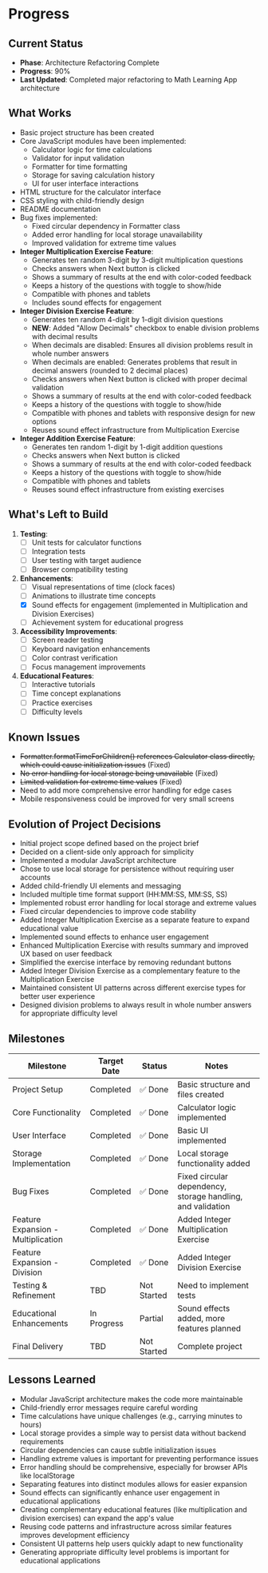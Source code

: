 # Progress

## Current Status
- **Phase**: Architecture Refactoring Complete
- **Progress**: 90%
- **Last Updated**: Completed major refactoring to Math Learning App architecture

## What Works
- Basic project structure has been created
- Core JavaScript modules have been implemented:
  - Calculator logic for time calculations
  - Validator for input validation
  - Formatter for time formatting
  - Storage for saving calculation history
  - UI for user interface interactions
- HTML structure for the calculator interface
- CSS styling with child-friendly design
- README documentation
- Bug fixes implemented:
  - Fixed circular dependency in Formatter class
  - Added error handling for local storage unavailability
  - Improved validation for extreme time values
- **Integer Multiplication Exercise Feature**:
  - Generates ten random 3-digit by 3-digit multiplication questions
  - Checks answers when Next button is clicked
  - Shows a summary of results at the end with color-coded feedback
  - Keeps a history of the questions with toggle to show/hide
  - Compatible with phones and tablets
  - Includes sound effects for engagement
- **Integer Division Exercise Feature**:
  - Generates ten random 4-digit by 1-digit division questions
  - **NEW**: Added "Allow Decimals" checkbox to enable division problems with decimal results
  - When decimals are disabled: Ensures all division problems result in whole number answers
  - When decimals are enabled: Generates problems that result in decimal answers (rounded to 2 decimal places)
  - Checks answers when Next button is clicked with proper decimal validation
  - Shows a summary of results at the end with color-coded feedback
  - Keeps a history of the questions with toggle to show/hide
  - Compatible with phones and tablets with responsive design for new options
  - Reuses sound effect infrastructure from Multiplication Exercise
- **Integer Addition Exercise Feature**:
  - Generates ten random 1-digit by 1-digit addition questions
  - Checks answers when Next button is clicked
  - Shows a summary of results at the end with color-coded feedback
  - Keeps a history of the questions with toggle to show/hide
  - Compatible with phones and tablets
  - Reuses sound effect infrastructure from existing exercises

## What's Left to Build
1. **Testing**:
   - [ ] Unit tests for calculator functions
   - [ ] Integration tests
   - [ ] User testing with target audience
   - [ ] Browser compatibility testing

2. **Enhancements**:
   - [ ] Visual representations of time (clock faces)
   - [ ] Animations to illustrate time concepts
   - [x] Sound effects for engagement (implemented in Multiplication and Division Exercises)
   - [ ] Achievement system for educational progress

3. **Accessibility Improvements**:
   - [ ] Screen reader testing
   - [ ] Keyboard navigation enhancements
   - [ ] Color contrast verification
   - [ ] Focus management improvements

4. **Educational Features**:
   - [ ] Interactive tutorials
   - [ ] Time concept explanations
   - [ ] Practice exercises
   - [ ] Difficulty levels

## Known Issues
- ~~Formatter.formatTimeForChildren() references Calculator class directly, which could cause initialization issues~~ (Fixed)
- ~~No error handling for local storage being unavailable~~ (Fixed)
- ~~Limited validation for extreme time values~~ (Fixed)
- Need to add more comprehensive error handling for edge cases
- Mobile responsiveness could be improved for very small screens

## Evolution of Project Decisions
- Initial project scope defined based on the project brief
- Decided on a client-side only approach for simplicity
- Implemented a modular JavaScript architecture
- Chose to use local storage for persistence without requiring user accounts
- Added child-friendly UI elements and messaging
- Included multiple time format support (HH:MM:SS, MM:SS, SS)
- Implemented robust error handling for local storage and extreme values
- Fixed circular dependencies to improve code stability
- Added Integer Multiplication Exercise as a separate feature to expand educational value
- Implemented sound effects to enhance user engagement
- Enhanced Multiplication Exercise with results summary and improved UX based on user feedback
- Simplified the exercise interface by removing redundant buttons
- Added Integer Division Exercise as a complementary feature to the Multiplication Exercise
- Maintained consistent UI patterns across different exercise types for better user experience
- Designed division problems to always result in whole number answers for appropriate difficulty level

## Milestones
| Milestone | Target Date | Status | Notes |
|-----------|-------------|--------|-------|
| Project Setup | Completed | ✅ Done | Basic structure and files created |
| Core Functionality | Completed | ✅ Done | Calculator logic implemented |
| User Interface | Completed | ✅ Done | Basic UI implemented |
| Storage Implementation | Completed | ✅ Done | Local storage functionality added |
| Bug Fixes | Completed | ✅ Done | Fixed circular dependency, storage handling, and validation |
| Feature Expansion - Multiplication | Completed | ✅ Done | Added Integer Multiplication Exercise |
| Feature Expansion - Division | Completed | ✅ Done | Added Integer Division Exercise |
| Testing & Refinement | TBD | Not Started | Need to implement tests |
| Educational Enhancements | In Progress | Partial | Sound effects added, more features planned |
| Final Delivery | TBD | Not Started | Complete project |

## Lessons Learned
- Modular JavaScript architecture makes the code more maintainable
- Child-friendly error messages require careful wording
- Time calculations have unique challenges (e.g., carrying minutes to hours)
- Local storage provides a simple way to persist data without backend requirements
- Circular dependencies can cause subtle initialization issues
- Handling extreme values is important for preventing performance issues
- Error handling should be comprehensive, especially for browser APIs like localStorage
- Separating features into distinct modules allows for easier expansion
- Sound effects can significantly enhance user engagement in educational applications
- Creating complementary educational features (like multiplication and division exercises) can expand the app's value
- Reusing code patterns and infrastructure across similar features improves development efficiency
- Consistent UI patterns help users quickly adapt to new functionality
- Generating appropriate difficulty level problems is important for educational applications
